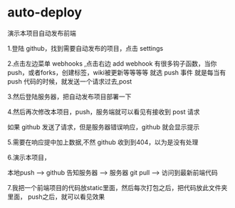 # auto-deploy

演示本项目自动发布前端

1.登陆 github，找到需要自动发布的项目，点击 settings

2.点击左边菜单 webhooks ,点击右边 add webhook
有很多钩子函数，当你push，或者forks，创建标签，wiki被更新等等等等
就选 push 事件
就是每当有 push 代码的时候，就发送一个请求过去,post

3.然后登陆服务器，把自动发布项目部署一下

4.然后再次修改本项目，push，服务端就可以看见有接收到 post 请求

如果 github 发送了请求，但是服务器错误响应，github 就会显示提示


5.需要在响应提中加上数据,不然 github 收到到404，以为是没有处理


6.演示本项目，

本地push --> 
github 告知服务器 --> 
服务器 git pull --> 
访问到最新前端代码

7.我把一个前端项目的代码放static里面，然后每次打包之后，把代码放此文件夹里面，
push之后，就可以看见效果